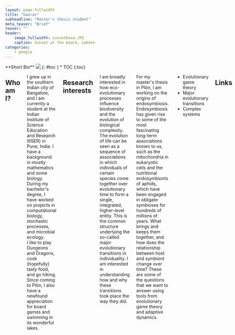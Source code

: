 ```yaml
---
layout: page-fullwidth
title: "Gaurav"
subheadline: "Master's thesis student"
meta_teaser: "Brief"
teaser: ""
header:
    image_fullwidth: sunsetDana.JPG
    caption: Sunset at the beach, Løkken
categories:
    - people
---
```

<!--more-->

<div class="row">
<div class="medium-4 medium-push-8 columns" markdown="1">
<div class="panel radius" markdown="1">
**Short Bio**
<a class="th [radius]" href="{{ site.url }}/images/DeptPic.jpeg">
<img src="{{ site.url }}/images/gaurav.jpg">
</a>
{: #toc }
*  TOC
{:toc}
</div>
</div><!-- /.medium-4.columns -->



<div class="medium-8 medium-pull-4 columns" markdown="1">



## Who am I?

I grew up in the southern Indian city of Bangalore, and I am currently a student at the Indian Institute of Science Education and Research (IISER) in Pune, India. 
I have a background in mostly mathematics and some biology.
During my bachelor's degree, I have worked on projects in computational biology, stochastic processes, and microbial ecology.  
I like to play Dungeons and Dragons, cook (hopefully) tasty food, and go hiking. Since coming to Plön, I also have a newfound appreciation for board games and swimming in its wonderful lakes. 

## Research interests

I am broadly interested in how eco-evolutionary processes influence biodiversity and the evolution of biological complexity. 
The evolution of life can be seen as a sequence of associations in which individuals of certain species come together over evolutionary time to form a single, integrated, higher-level entity. 
This is the common structure underlying the so-called major evolutionary transitions in individuality. 
I am interested in understanding how and why these transitions took place the way they did. 

For my master's thesis in Plön, I am working on the origins of endosymbiosis. Endosymbiosis has given rise to some of the most fascinating long-term associations known to us, such as the mitochondria in eukaryotic cells and the nutritional endosymbionts of aphids, which have been engaged in obligate symbioses for hundreds of millions of years. What brings and keeps them together, and how does the relationship between host and symbiont change over time? These are some of the questions that we want to answer using tools from evolutionary game theory and adaptive dynamics.  

* Evolutionary game theory
* Major evolutionary transitions
* Complex systems

## Links

Email address: athreya (at) evolbio (dot) mpg (dot) de <br>
[Personal website](https://gauravathreya.github.io)


